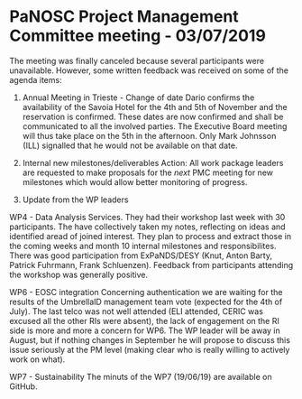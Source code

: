 PaNOSC Project Management Committee meeting - 03/07/2019
========================================================
The meeting was finally canceled because several participants were unavailable. 
However, some written feedback was received on some of the agenda items:

1. Annual Meeting in Trieste - Change of date
Dario confirms the availability of the Savoia Hotel for the 4th and 5th of November and the reservation is confirmed. 
These dates are now confirmed and shall be communicated to all the involved parties. 
The Executive Board meeting will thus take place on the 5th in the afternoon. Only Mark Johnsson (ILL) signalled that he
would not be available on that date.

2. Internal new milestones/deliverables
Action:
All work package leaders are requested to make proposals for the *next* PMC meeting for new milestones which would allow better
monitoring of progress. 

3. Update from the WP leaders

WP4 - Data Analysis Services. 
They had their workshop last week with 30 participants. The have collectively taken my notes, reflecting on ideas and
identified aread of joined interest. They plan to process and extract those in the coming weeks and month 10 internal milestones
and responsibilites. There was good participation from ExPaNDS/DESY (Knut, Anton Barty, Patrick Fuhrmann, Frank Schluenzen).
Feedback from participants attending the workshop was generally positive.

WP6 - EOSC integration
Concerning authentication we are waiting for the results of the UmbrellaID management team vote (expected for the 4th of July).
The last telco was not well attended (ELI attended, CERIC was excused all the other RIs were absent), 
the lack of engagement on the RI side is more and more a concern for WP6. The WP leader will be away in August, but
if nothing changes in September he will propose to discuss this issue seriously at the PM level 
(making clear who is really willing to actively work on what).

WP7 - Sustainability
The minuts of the WP7 (19/06/19) are available on GitHub. 
